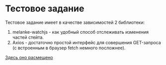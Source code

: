# Тестовое задание

Тестовое задание имеет в качестве зависимостей 2 библиотеки:
1) melanke-watchjs - как удобный способ отслеживать изменения частей стейта.
2) Axios - достаточно простой интерфейс для совершения GET-запроса (с встроенным в браузер fetch немного посложнее).

[Здесь оно расмещено](http://vengeful-partner.surge.sh/)
